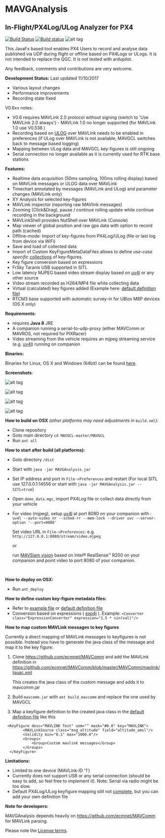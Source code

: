 

# MAVGAnalysis

## In-Flight/PX4Log/ULog Analyzer for PX4 

[![Build Status](https://travis-ci.org/ecmnet/MAVGCL.svg?branch=master)](https://travis-ci.org/ecmnet/MAVGCL) [![Build status](https://ci.appveyor.com/api/projects/status/jqo0dnkcksaj6b3s?svg=true)](https://ci.appveyor.com/project/ecmnet/mavgcl) ![alt tag](https://img.shields.io/github/release/ecmnet/MAVGCL.svg)




This JavaFx based tool enables PX4 Users to record and analyse data published via UDP during flight or offline based on PX4Logs or ULogs. It is not intended to replace the QGC. It is not tested with ardupilot.

Any feedback, comments and contributions are very welcome.

**Development Status:** Last updated 11/10/2017

- Various layout changes
- Performance improvements
- Recording state fixed

V0.6xx notes:

- V0.6 requires MAVLink 2.0 protocol without signing (switch to 'Use MAVLink 2.0 always') - MAVLink 1.0 no longer supported (for MAVLink 1.0 use V0.536 )
- Recording based on [ULOG](https://dev.px4.io/en/log/ulog_file_format.html) over MAVLink needs to be enabled in preferences (if ULog over MAVLink is not available, MAVGCL switches back to message based logging)
- Mapping between ULog data and MAVGCL key-figures is still ongoing 
- Serial connection no longer available as it is currently used for RTK base stations


**Features:**

- Realtime data acquisition (50ms sampling, 100ms rolling display) based on MAVLink messages or ULOG data over MAVLink
- Timechart annotated by messages (MAVLink and ULog) and parameter changes (MAVLink only)
- XY Analysis for selected key-figures
- MAVLink inspector (reporting raw MAVlink messages)
- Zooming (Click&Drag), pause / continue rolling update while continue recording in the background
- MAVLinkShell provides NutShell over MAVLink (Console)
- Map viewer of global position and raw gps data with option to record path (cached)
- Offline-mode: Import of key-figures from PX4Log/ULog (file or last log from device via WiFi)
- Save and load of collected data 
- Import of Custom KeyFigureMetaDataFiles allows to define *use-case specific* [collections](https://github.com/ecmnet/MAVGCL/blob/master/MAVGCL/ExampleKeyfigureMetaData.xml) of key-figures.
- Key figure conversion based on expressions
- FrSky Taranis USB supported in SITL
- Low latency MJPEG based video stream display based on [uv4l](http://www.linux-projects.org) or any other source
- Video stream recorded as H264/MP4 file while collecting data
- Virtual (calculated) key figures added (Example here: [default definition file](https://github.com/ecmnet/MAVGCL/blob/master/MAVGCL/src/com/comino/flight/model/AnalysisDataModelMetaData.xml#L1000))
- RTCM3 base supported with automatic survey-in for UBlox M8P devices (OS X only)

**Requirements:**

- requires **Java 8** JRE
- A companion running a serial-to-udp-proxy (either MAVComm or MAVROS, not required for PIXRacer)
- Video streaming from the vehicle requires an mjpeg streaming service (e.g.  [uv4l](http://www.linux-projects.org)) running on companion 

**Binaries:**

Binaries for Linux, OS X and Windows (64bit) can be found [here](https://github.com/ecmnet/MAVGCL/releases).

**Screenshots**:

![alt tag](https://raw.github.com/ecmnet/MAVGCL/master/MAVGCL/screenshot7.png)

![alt tag](https://raw.github.com/ecmnet/MAVGCL/master/MAVGCL/screenshot5.png)

![alt tag](https://raw.github.com/ecmnet/MAVGCL/master/MAVGCL/screenshot6.png)

![alt tag](https://raw.github.com/ecmnet/MAVGCL/master/MAVGCL/screenshot8.png)

**How to build on OSX** *(other platforms may need adjustments in* `build.xml`*)*:

- Clone repository
- Goto main directory  `cd MAVGCL-master/MAVGCL`
- Run `ant all`

**How to start after build  (all platforms):**

- Goto directory `/dist`

- Start with `java -jar MAVGAnalysis.jar`

- Set IP address and port in `File->Preferences` and restart (For local SITL use 127.0.0.1:14556 or start with `java -jar MAVGAnalysis.jar --SITL=true`)

- Open `demo_data.mgc`, import PX4Log file or collect data directly from your vehicle

- For video (mjpeg), setup  [uv4l](http://www.linux-projects.org) at port 8080 on your companion with :
  ​
  `uv4l --auto-video_nr --sched-rr --mem-lock --driver uvc --server-option '--port=8080'`

  Set video URL in `File->Preferences`: e.g. `http://127.0.0.1:8080/stream/video.mjpeg`

  or 

  run [MAVSlam vision]( https://github.com/ecmnet/MAVSlam) based on Intel® RealSense™ R200 on your companion and point video to port 8080 of your companion.

  ​

**How to deploy on OSX:**

- Run `ant_deploy`


**How to define custom key-figure metadata files:**

- Refer to [example file](https://github.com/ecmnet/MAVGCL/blob/master/MAVGCL/ExampleKeyfigureMetaData.xml) or [default definition file](https://github.com/ecmnet/MAVGCL/blob/master/MAVGCL/src/com/comino/flight/model/AnalysisDataModelMetaData.xml#L515)
- Conversion based on expressions ( [exp4j](http://www.objecthunter.net/exp4j/#Built-in_functions) ).
  Example: `<Converter class="ExpressionConverter" expression="1.5 * sin(val)"/>`


**How to map custom MAVLink messages to key figures**

Currently a direct mapping of MAVLink messages to keyfigures is not possible. Instead you have to generate the java class of the message and map it to the key figure:

1. Clone https://github.com/ecmnet/MAVComm and add the MAVLink definition in https://github.com/ecmnet/MAVComm/blob/master/MAVComm/mavlink/lquac.xml

   This creates the java class of the custom message and adds it to mavcomm.jar

2. Build `mavcomm.jar` with `ant build_mavcomm` and replace the one used by MAVGCL

3. Map a keyfigure definition to the created java class in the [default definition file](https://github.com/ecmnet/MAVGCL/blob/master/MAVGCL/src/com/comino/flight/model/AnalysisDataModelMetaData.xml#L515) like this


```
 <KeyFigure desc="MAVLINK Test" uom="" mask="#0.0" key="MAVLINK">
		<MAVLinkSource class="msg_altitude" field="altitude_amsl"/>
		<Validity min="0.1" max="1000.0"/>
		<Groups>
			<Group>Custom mavlink messages</Group>
		</Groups>
  </KeyFigure>
```
**Limitations:**

- Limited to one device (MAVLink-ID '1')
- Currently does not support USB or any serial connection (should be easy to add, so feel free to implement it). Note: Serial via radio might be too slow.
- Default PX4Log/ULog keyfigure mapping still not [complete](https://github.com/ecmnet/MAVGCL/blob/master/MAVGCL/src/com/comino/flight/model/AnalysisDataModelMetaData.xml), but you can add your own definition file


**Note for developers:**

MAVGAnalysis depends heavily on https://github.com/ecmnet/MAVComm for MAVLink parsing.


Please note the [License terms](https://github.com/ecmnet/MAVGCL/blob/master/MAVGCL/LICENSE.md).

